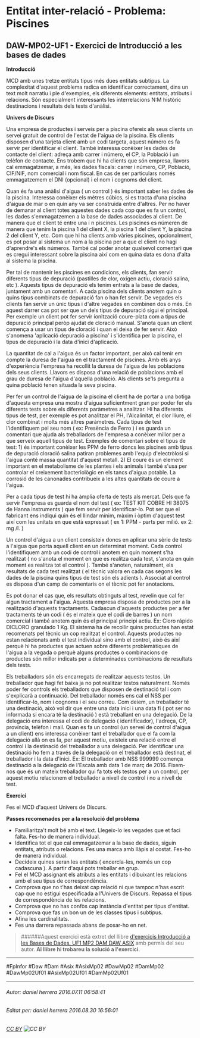# Entitat inter-relació - Problema: Piscines
## DAW-MP02-UF1 - Exercici de Introducció a les bases de dades
**Introducció**

MCD amb unes tretze entitats tipus més dues entitats subtipus. La complexitat d'aquest problema radica en identificar correctament, dins un text molt narratiu i ple d'exemples, els diferents elements: entitats, atributs i relacions. Són especialment interessants les interrelacions N:M històric destinacions i resultats dels tests d'anàlisi.

**Univers de Discurs**

Una empresa de productes i serveis per a piscina ofereix als seus clients un servei gratuit de control de l'estat de l'aigua de la piscina. Els clients disposen d'una tarjeta client amb un codi targeta, aquest número es fa servir per identificar el client. També interessa conèixer les dades de contacte del client: adreça amb carrer i número, el CP, la Població i un telèfon de contacte. Ens trobem que hi ha clients que són empresa, llavors cal emmagatzemar, a més, les dades fiscals: carrer i número, CP, Població, CIF/NIF, nom comercial i nom fiscal. En cas de ser particulars només emmagatzemem el DNI (opcional) i el nom i cognoms del client.

Quan és fa una anàlisi d'aigua ( un control ) és important saber les dades de la piscina. Interessa conèixer els mètres cúbics, si es tracta d'una piscina d'aigua de mar o en quin any va ser construida entre d'altres. Per no haver de demanar al client totes aquestes dades cada cop que es fa un control, les dades s'emmagatzemen a la base de dades associades al client. De manera que el client té entre una i n piscines. Les piscines es númeren de manera que tenim la piscina 1 del client X, la piscina 1 del client Y, la piscina 2 del client Y, etc. Com que hi ha clients amb vàries piscines, opcionalment, es pot posar al sistema un nom a la piscina per a que el client no hagi d'aprendre's els números. També cal poder anotar qualsevol comentari que es cregui interessant sobre la piscina així com en quina data es dona d'alta al sistema la piscina.

Per tal de mantenir les piscines en condicions, els clients, fan servir diferents tipus de depuració (pastilles de clor, oxígen actiu, cloració salina, etc ). Aquests tipus de depuració els tenim entrats a la base de dades, juntament amb un comentari. A cada piscina dels clients anotem quin o quins tipus combinats de depuració fan o han fet servir. De vegades els clients fan servir un únic tipus i d'altre vegades en combinen dos o més. En aquest darrer cas pot ser que un dels tipus de depuració sigui el principal. Per exemple un client pot fer servir ionització coure-plata com a tipus de depuració principal peròp ajudat de cloració manual. S'anota quan un client comença a usar un tipus de cloració i quan el deixa de fer servir. Això s'anomena 'aplicació depuració a piscina' i s'identifica per la piscina, el tipus de depuració i la data d'inici d'aplicació.

La quantitat de cal a l'aigua és un factor important, per això cal tenir em compte la duresa de l'aigua en el tractament de piscines. Amb els anys d'experiència l'empresa ha recollit la duresa de l'aigua de les poblacions dels seus clients. Llavors es disposa d'una relació de poblacions amb el grau de duresa de l'aigua d'aquella població. Als clients se'ls pregunta a quina població tenen situada la seva piscina.

Per fer un control de l'aigua de la piscina el client ha de portar a una botiga d'aquesta empresa una mostra d'aigua suficientment gran per poder fer els diferents tests sobre els diferents paràmetres a analitzar. Hi ha diferents tipus de test, per exemple es pot analitzar el PH, l'Alcalinitat, el clor lliure, el clor combinat i molts més altres paràmetres. Cada tipus de test l'identifiquem pel seu nom ( ex: Presència de Ferro ) i es guarda un comentari que ajuda als treballadors de l'empresa a conèixer millor per a que serveix aquell tipus de test. Exemples de comentari sobre el tipus de test: 1) és important conèixer les PPM de ferro doncs les piscines amb tipus de depuració cloració salina patiran problemes amb l'equip d'electròlosi si l'aigua conté massa quantitat d'aquest metall. 2) El coure és un element important en el metabolisme de les plantes i els animals i també s'usa per controlar el creixement bacteriològic en els tancs d'aigua potable. La corrosió de les canonades contribueix a les altes quantitats de coure a l'aigua. 

Per a cada tipus de test hi ha àmplia oferta de tests als mercat. Dels que fa servir l'empresa es guarda el nom del test ( ex: TEST KIT COBRE HI 38075 de Hanna instruments ) que fem servir per identificar-lo. Pot ser que el fabricant ens indiqui quin és el llindar mínim, màxim i òptim d'aquest test així com les unitats en que està expressat ( ex 1: PPM - parts per milió. ex 2: mg /l. )

Un control d'aigua a un client consisteix doncs en aplicar una sèrie de tests a l'aigua que porta aquell client en un determinat moment. Cada control l'identifiquem amb un codi de control i anotem en quin moment s'ha realitzat ( no s'anota el moment en que es realitza cada test, s'anota en quin moment es realitza tot el control ). També s'anoten, naturalment, els resultats de cada test realitzat ( el tècnic valora en cada cas segons les dades de la piscina quins tipus de test són els adients ). Associat al control es disposa d'un camp de comentaris on el tècnic pot fer anotacions.

Es pot donar el cas que, els resultats obtinguts al test, revelin que cal fer algun tractament a l'aigua. Aquesta empresa disposa de productes per a la realització d'aquests tractaments. Cadascun d'aquests productes per a fer tractaments té un codi ( és el mateix que el codi de barres ) un nom comercial i també anotem quin  és el principal principi actiu. Ex: Cloro rápido DICLORO granulado 1 Kg. El sistema ha de recollir quins productes han estat recomenats pel tècnic un cop realitzat el control. Aquests productes no estan relacionats amb el test individual sino amb el control, això és així perquè hi ha productes que actuen sobre diferents problemàtiques de l'aigua a la vegada o perquè alguns productes o combinacions de productes són millor indicats per a determinades combinacions de resultats dels tests.

Els treballadors són els encarregats de realitzar aquests testos. Un treballador que hagi fet baixa ja no pot realitzar testos naturalment. Només poder fer controls els treballadors que disposen de destinació tal i com s'explicarà a continuació. Del treballador només ens cal el NSS per identificar-lo, nom i cognoms i el seu correu. Com deiem, un treballador té una destinació, això vol dir que entre una data inici i una data fi ( pot ser no informada si encara té la destinació ) està treballant en una delegació. De la delegació ens interessa el codi de delegació ( identificador), l'adreça, CP, província, telèfon i mail. Quan es fa un control (un servei de control d'aigua a un client) ens interessa conèixer tant el treballador que el fa com la delegació allà on es fa, per aquest motiu, existeix una relació entre el control i la destinació del treballador a una delegació. Per identificar una destinació ho fem a través de la delegació on el treballador està destinat, el treballador i la data d'inici. Ex: El treballador amb NSS 999999 comença destinació a la delegació de l'Escala amb data 1 de març de 2016. Fixem-nos que és un mateix treballador qui fa tots els testos per a un control, per aquest motiu relacionem el treballador a nivell de control i no a nivell de test.

**Exercici**

Fes el MCD d'aquest Univers de Discurs.

**Passes recomenades per a la resolució del problema**

* Familiaritza't molt bé amb el text. Llegeix-lo les vegades que et faci falta. Fes-ho de manera individual.
* Identifica tot el que cal emmagatzemar a la base de dades, siguin entitats, atributs o relacions. Fes una marca amb llàpis al costat. Fes-ho de manera individual.
* Decideix quines seran les entitats ( encercla-les, només un cop cadascuna ). A partir d'aquí pots treballar en grup.
* Fel el MCD assignant els atributs a les entitats i dibuixant les relacions amb el seu tipus de correspondència.
* Comprova que no t'has deixat cap relació ni que tampoc n'has escrit cap que no estigui especificada a l'Univers de Discurs. Repassa el tipus de correspondència de les relacions.
* Comprova que no has confòs cap instància d'entitat per tipus d'entitat.
* Comprova que fas un bon un de les classes tipus i subtipus.
* Afina les cardinalitats.
* Fes una darrera repassada abans de posar-ho en net.




>
>######Aquest exercici està extret del llibre [d'exercicis Introducció a les Bases de Dades. UF1 MP2 DAM DAW ASIX](https://www.amazon.es/Introducci%C3%B3-Bases-Dades-asix-MP02-UF1/dp/153735096X) amb permís del seu autor. **Al llibre hi trobareu la solució a l'exercici**.
>



---

#FpInfor #Daw #Dam #Asix #AsixMp02 #DawMp02 #DamMp02 #DawMp02Uf01 #AsixMp02Uf01 #DamMp02Uf01

---

###### Autor: daniel herrera 2016.07.11 06:58:41
###### Editat per: daniel herrera 2016.08.30 16:56:01
###### [CC BY](https://creativecommons.org/licenses/by/4.0/) ![CC BY](https://licensebuttons.net/l/by/3.0/80x15.png)
